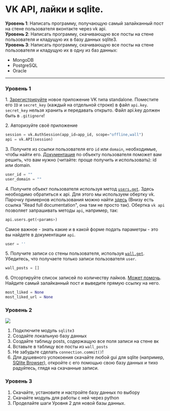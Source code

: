 # VK API, лайки и sqlite.

__Уровень 1__:
Написать программу, получающую самый залайканный пост на стене пользователя вконтакте через vk api.  
__Уровень 2__:
Написать программу, скачивающую все посты на стене пользователя и кладущую их в базу данных sqlite3.  
__Уровень 3__:
Написать программу, скачивающую все посты на стене пользователя и кладущую их в одну из баз данных:
* MongoDB
* PostgreSQL
* Oracle

------

### Уровень 1

1\. [Зарегистрируйте](https://vk.com/editapp?act=create) новое приложение VK типа standalone.
Поместите его `ID` и `secret_key` (каждый на отдельной строке) в файл `api.key`.
`secret_key` нельзя хранить и передавать открыто. Файл api.key должен быть в `.gitignore`!

2\. Авторизуйте своё приложение
```python
session = vk.AuthSession(app_id=app_id, scope="offline,wall")
api = vk.API(session)
```

3\. Получите из ссылки пользователя его `id` или `domain`, необходимые, чтобы найти его.
[Документация](https://vk.com/dev/fields) по объекту пользователя поможет вам решить, что вам нужно (читайте: проще получить и использовать): id или domain.
```python
user_id = ""	
user_domain = ""
```

4\. Получите объект пользователя используя метод [`users.get`](https://vk.com/dev/users.get).
Здесь необходимо обратиться к api. Для этого мы используем обертку vk.
Парочку примернов использования можно найти [здесь](https://pypi.python.org/pypi/vk/2.0.2) 
(Внизу есть ссылка "Read full documentation", она там не просто так).
Обертка `vk api` позволяет запрашивать методы `api`, например, так:
```python
api.users.get(<params>)
```
Самое важное - знать какие и в какой форме подать параметры - это вы найдете в документации `api`.

```python
user = ''
```

5\. Получите записи со стены пользователя, используя [`wall.get`](https://vk.com/dev/wall.get).
Убедитесь, что получаете только записи пользователя `user`.
```python
wall_posts = []
```

6\. Отсортируйте список записей по количеству лайков. [Может помочь](https://vk.com/dev/datatypes). 
Найдите самый залайканный пост и выведите прямую ссылку на него.
```python
most_liked = None
most_liked_url = None
```

### Уровень 2
![](http://imgs.xkcd.com/comics/exploits_of_a_mom.png)

1. Подключите модуль `sqlite3`
2. Создайте локальную базу данных
3. Создайте таблицу posts, содержащую все поля записи на стене вк
4. Вставьте в таблицу все посты из `wall_posts`
5. Не забудьте сделать `connection.commit()`!
6. Для душевного успокоения скачайте любой gui для sqlite (например, [SQlite Browser](http://sqlitebrowser.org/)), откройте с его помощью свою базу данных и тихо радуйтесь, глядя на скачанные записи.

### Уровень 3
1. Скачайте, установите и настройте базу данных по выбору
2. Скачайте модуль для работы с ней через python
3. Проделайте шаги Уровня 2 для новой базы данных.
